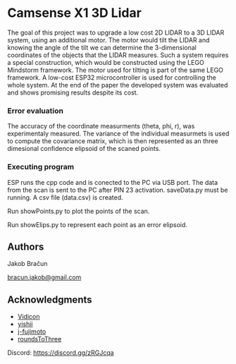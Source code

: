 # Camsense X1 3D Lidar

The goal of this project was to upgrade a low cost 2D LIDAR to a 3D LIDAR system, using an additional motor. The motor would tilt the LIDAR and knowing the angle of the tilt we can determine the 3-dimensional coordinates of the objects that the LIDAR measures. Such a system requires a special construction, which would be constructed using the LEGO Mindstorm framework. The motor used for tilting is part of the same LEGO framework. A low-cost ESP32 microcontroller is used for controlling the whole system. At the end of the paper the developed system was evaluated and shows promising results despite its cost.

### Error evaluation
The accuracy of the coordinate measurments (theta, phi, r), was experimentaly measured. The variance of the individual measurmets is used to compute the covariance matrix, which is then represented as an three dimesional confidence elipsoid of the scaned points.

### Executing program

ESP runs the cpp code and is conected to the PC via USB port.
The data from the scan is sent to the PC after PIN 23 activation.
saveData.py must be running. A csv file (data.csv) is created.

Run showPoints.py to plot the points of the scan.

Run showElips.py to represent each point as an error elipsoid.

## Authors

Jakob Bračun

bracun.jakob@gmail.com


## Acknowledgments

* [Vidicon](https://github.com/Vidicon/camsense-X1)
* [yishii](https://github.com/yishii/LiDAR_Camsense_X1_M5Stack)
* [j-fujimoto](https://github.com/j-fujimoto/CamsenseX1)
* [roundsToThree](https://github.com/roundsToThree/Camsense-X1-Previewer)

Discord:
https://discord.gg/zRGJcqa





